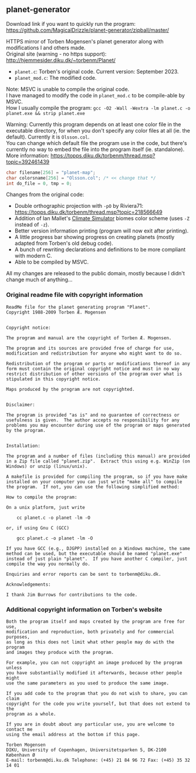 ## planet-generator
Download link if you want to quickly run the program: https://github.com/MagicalDrizzle/planet-generator/zipball/master/  

HTTPS mirror of Torben Mogensen's planet generator along with modifications I and others made.  
Original site (warning - no https support): http://hjemmesider.diku.dk/~torbenm/Planet/  
- `planet.c`: Torben's original code. Current version: September 2023.  
- `planet_mod.c`: The modified code.

Note: MSVC is unable to compile the original code.  
I have managed to modify the code in `planet_mod.c` to be compile-able by MSVC.   
How I usually compile the program: `gcc -O2 -Wall -Wextra -lm planet.c -o planet.exe && strip planet.exe`  

Warning: Currently this program depends on at least one color file in the executable directory, for when you don't specify any color files at all (ie. the default). Currently it is `Olsson.col`.  
You can change which default file the program use in the code, but there's currently no way to embed the file into the program itself (ie. standalone).  
More information: https://topps.diku.dk/torbenm/thread.msp?topic=392461439  
```c
char filename[256] = "planet-map";
char colorsname[256] = "Olsson.col"; /* << change that */
int do_file = 0, tmp = 0;
```
Changes from the original code:
- Double orthographic projection with `-pO` by Riviera71: https://topps.diku.dk/torbenm/thread.msp?topic=218566649
- Addition of Ian Mallet's [Climate Simulator](https://space.geometrian.com/calcs/climate-sim.php) biomes color scheme (uses `-Z` instead of `-z`).
- Better version information printing (program will now exit after printing).
- A little progress bar showing progress on creating planets (mostly adapted from Torben's old debug code).
- A bunch of rewriting declarations and definitions to be more compliant with modern C.  
- Able to be compiled by MSVC.  

All my changes are released to the public domain, mostly because I didn't change much of anything...  
### Original readme file with copyright information
```
ReadMe file for the planet generating program "Planet".
Copyright 1988-2009 Torben Æ. Mogensen


Copyright notice:

The program and manual are the copyright of Torben Æ. Mogensen.

The program and its sources are provided free of charge for use,
modification and redistribution for anyone who might want to do so.

Redistribution of the program or parts or modifications thereof in any
form must contain the original copyright notice and must in no way
restrict distribution of other versions of the program over what is
stipulated in this copyright notice.

Maps produced by the program are not copyrighted.


Disclaimer:

The program is provided "as is" and no guarantee of correctness or
usefulness is given.  The author accepts no responsibility for any
problems you may encounter during use of the program or maps generated
by the program.


Installation:

The program and a number of files (including this manual) are provided
in a Zip file called "planet.zip".  Extract this using e.g. WinZip (on
Windows) or unzip (linux/unix).

A makefile is provided for compiling the program, so if you have make
installed on your computer you can just write "make all" to compile
the program.  If not, you can use the following simplified method:

How to compile the program:

On a unix platform, just write

	cc planet.c -o planet -lm -O

or, if using Gnu C (GCC)

	gcc planet.c -o planet -lm -O

If you have GCC (e.g., DJGPP) installed on a Windows machine, the same
method can be used, but the executable should be named "planet.exe"
instead of just plain "planet".  If you have another C compiler, just
compile the way you normally do.

Enquiries and error reports can be sent to torbenm@diku.dk.

Acknowledgements:

I thank Jim Burrows for contributions to the code.
```
### Additional copyright information on Torben's website
```
Both the program itself and maps created by the program are free for use,
modification and reproduction, both privately and for commercial purposes,
as long as this does not limit what other people may do with the program
and images they produce with the program.

For example, you can not copyright an image produced by the program unless
you have substantially modified it afterwards, because other people might
use the same parameters as you used to produce the same image.

If you add code to the program that you do not wish to share, you can claim
copyright for the code you write yourself, but that does not extend to the
program as a whole.

If you are in doubt about any particular use, you are welcome to contact me
using the email address at the bottom if this page.  

Torben Mogensen  
DIKU, University of Copenhagen, Universitetsparken 5, DK-2100 København Ø  
E-mail: torbenm@di.ku.dk Telephone: (+45) 21 84 96 72 Fax: (+45) 35 32 14 01
```
